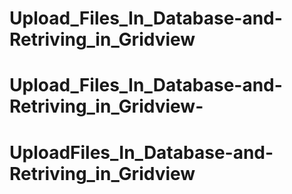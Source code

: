 # Upload_Files_In_Database-and-Retriving_in_Gridview
# Upload_Files_In_Database-and-Retriving_in_Gridview-
# UploadFiles_In_Database-and-Retriving_in_Gridview
